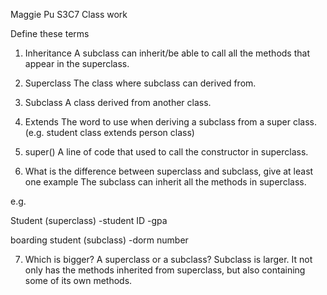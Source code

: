 Maggie Pu S3C7
Class work

Define these terms
1. Inheritance
A subclass can inherit/be able to call all the methods that appear in the superclass.

2. Superclass
The class where subclass can derived from.

3. Subclass
A class derived from another class.

4. Extends
The word to use when deriving a subclass from a super class. (e.g. student class extends person class)

5. super()
A line of code that used to call the constructor in superclass. 

6. What is the difference between superclass and subclass, give at least one example
The subclass can inherit all the methods in superclass. 

e.g. 

Student (superclass)
-student ID
-gpa

boarding student (subclass)
-dorm number

7. Which is bigger? A superclass or a subclass?
Subclass is larger. It not only has the methods inherited from superclass, but also containing some of its own methods. 